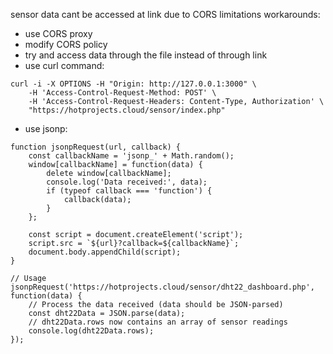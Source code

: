 sensor data cant be accessed at link due to CORS limitations
workarounds:
- use CORS proxy
- modify CORS policy
- try and access data through the file instead of through link
- use curl command:
```
curl -i -X OPTIONS -H "Origin: http://127.0.0.1:3000" \
    -H 'Access-Control-Request-Method: POST' \
    -H 'Access-Control-Request-Headers: Content-Type, Authorization' \
    "https://hotprojects.cloud/sensor/index.php"
```
- use jsonp:
```
function jsonpRequest(url, callback) {
    const callbackName = 'jsonp_' + Math.random();
    window[callbackName] = function(data) {
        delete window[callbackName];
        console.log('Data received:', data);
        if (typeof callback === 'function') {
            callback(data);
        }
    };
    
    const script = document.createElement('script');
    script.src = `${url}?callback=${callbackName}`;
    document.body.appendChild(script);
}

// Usage
jsonpRequest('https://hotprojects.cloud/sensor/dht22_dashboard.php', function(data) {
    // Process the data received (data should be JSON-parsed)
    const dht22Data = JSON.parse(data);
    // dht22Data.rows now contains an array of sensor readings
    console.log(dht22Data.rows);
});
```


